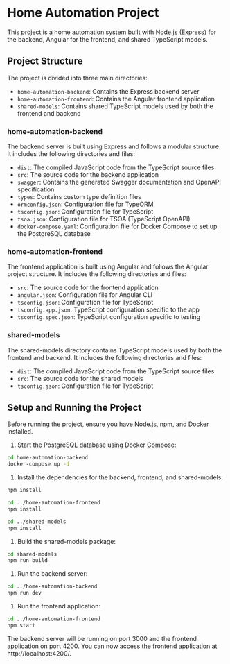 # Home Automation Project

This project is a home automation system built with Node.js (Express) for the backend, Angular for the frontend, and shared TypeScript models.

## Project Structure

The project is divided into three main directories:

- `home-automation-backend`: Contains the Express backend server
- `home-automation-frontend`: Contains the Angular frontend application
- `shared-models`: Contains shared TypeScript models used by both the frontend and backend

### home-automation-backend

The backend server is built using Express and follows a modular structure. It includes the following directories and files:

- `dist`: The compiled JavaScript code from the TypeScript source files
- `src`: The source code for the backend application
- `swagger`: Contains the generated Swagger documentation and OpenAPI specification
- `types`: Contains custom type definition files
- `ormconfig.json`: Configuration file for TypeORM
- `tsconfig.json`: Configuration file for TypeScript
- `tsoa.json`: Configuration file for TSOA (TypeScript OpenAPI)
- `docker-compose.yaml`: Configuration file for Docker Compose to set up the PostgreSQL database

### home-automation-frontend

The frontend application is built using Angular and follows the Angular project structure. It includes the following directories and files:

- `src`: The source code for the frontend application
- `angular.json`: Configuration file for Angular CLI
- `tsconfig.json`: Configuration file for TypeScript
- `tsconfig.app.json`: TypeScript configuration specific to the app
- `tsconfig.spec.json`: TypeScript configuration specific to testing

### shared-models

The shared-models directory contains TypeScript models used by both the frontend and backend. It includes the following directories and files:

- `dist`: The compiled JavaScript code from the TypeScript source files
- `src`: The source code for the shared models
- `tsconfig.json`: Configuration file for TypeScript

## Setup and Running the Project

Before running the project, ensure you have Node.js, npm, and Docker installed.

1. Start the PostgreSQL database using Docker Compose:

```bash
cd home-automation-backend
docker-compose up -d
```

1. Install the dependencies for the backend, frontend, and shared-models:

```bash
npm install

cd ../home-automation-frontend
npm install

cd ../shared-models
npm install
```

1. Build the shared-models package:

```bash
cd shared-models
npm run build
```

1. Run the backend server:

```bash
cd ../home-automation-backend
npm run dev
```

1. Run the frontend application:

```bash
cd ../home-automation-frontend
npm start
```

The backend server will be running on port 3000 and the frontend application on port 4200. You can now access the frontend application at http://localhost:4200/.
